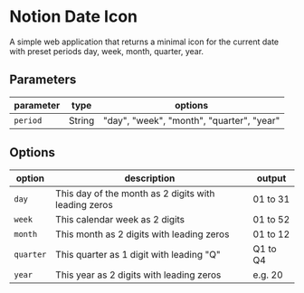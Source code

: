 # Notion Date Icon

A simple web application that returns a minimal icon for the current date with preset periods day, week, month, quarter, year.

## Parameters

| parameter | type   | options                                   |
| --------- | ------ | ----------------------------------------- |
| `period`  | String | "day", "week", "month", "quarter", "year" |

## Options

| option    | description                                          | output   |
| --------- | ---------------------------------------------------- | -------- |
| `day`     | This day of the month as 2 digits with leading zeros | 01 to 31 |
| `week`    | This calendar week as 2 digits                       | 01 to 52 |
| `month`   | This month as 2 digits with leading zeros            | 01 to 12 |
| `quarter` | This quarter as 1 digit with leading "Q"             | Q1 to Q4 |
| `year`    | This year as 2 digits with leading zeros             | e.g. 20  |
